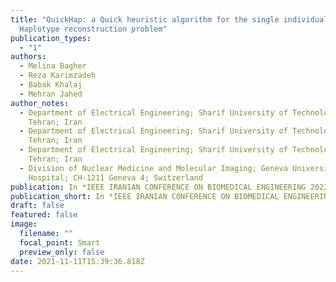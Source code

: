 ```yaml
---
title: "QuickHap: a Quick heuristic algorithm for the single individual
  Haplotype reconstruction problem"
publication_types:
  - "1"
authors:
  - Melina Bagher
  - Reza Karimzadeh
  - Babak Khalaj
  - Mehran Jahed
author_notes:
  - Department of Electrical Engineering; Sharif University of Technology;
    Tehran; Iran
  - Department of Electrical Engineering; Sharif University of Technology;
    Tehran; Iran
  - Department of Electrical Engineering; Sharif University of Technology;
    Tehran; Iran
  - Division of Nuclear Medicine and Molecular Imaging; Geneva University
    Hospital; CH-1211 Geneva 4; Switzerland
publication: In *IEEE IRANIAN CONFERENCE ON BIOMEDICAL ENGINEERING 2022*
publication_short: In *IEEE IRANIAN CONFERENCE ON BIOMEDICAL ENGINEERING 2022*
draft: false
featured: false
image:
  filename: ""
  focal_point: Smart
  preview_only: false
date: 2021-11-11T15:39:36.818Z
---
```

